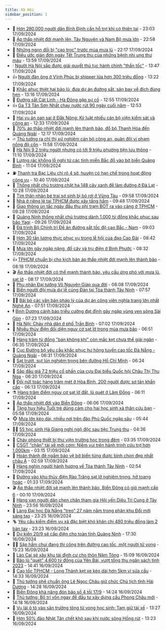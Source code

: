 ```yaml
---
title: Xã Hội
sidebar_position: 1
---
```


<!-- dantri-xa-hoi:START -->
- 🫣 [Hơn 280.000 người dân Bình Định cần hỗ trợ khi có thiên tai](https://dantri.com.vn/xa-hoi/hon-280000-nguoi-dan-binh-dinh-can-ho-tro-khi-co-thien-tai-20240917164051313.htm) - 23:03 17/09/2024
- 💼 [Áp thấp nhiệt đới mạnh lên, Tây Nguyên và Nam Bộ mưa lớn](https://dantri.com.vn/xa-hoi/ap-thap-nhiet-doi-manh-len-tay-nguyen-va-nam-bo-mua-lon-20240917234051651.htm) - 22:58 17/09/2024
- 🎊 [Những ngọn đồi bị &quot;cạo trọc&quot; trước mùa mưa lũ](https://dantri.com.vn/xa-hoi/nhung-ngon-doi-bi-cao-troc-truoc-mua-mua-lu-20240917074246585.htm) - 22:17 17/09/2024
- 🙉 [Điều ước giản đơn ngày Tết Trung thu của những bệnh nhi ung thư máu](https://dantri.com.vn/xa-hoi/dieu-uoc-gian-don-ngay-tet-trung-thu-cua-nhung-benh-nhi-ung-thu-mau-20240917204129368.htm) - 13:59 17/09/2024
- 🕯 [Người Hà Nội sắp được giải quyết thủ tục hành chính &quot;thần tốc&quot;](https://dantri.com.vn/xa-hoi/nguoi-ha-noi-sap-duoc-giai-quyet-thu-tuc-hanh-chinh-than-toc-20240917200915815.htm) - 13:47 17/09/2024
- 👍 [Người đàn ông ở Vĩnh Phúc bị shipper lừa hơn 300 triệu đồng](https://dantri.com.vn/xa-hoi/nguoi-dan-ong-o-vinh-phuc-bi-shipper-lua-hon-300-trieu-dong-20240917194051438.htm) - 13:22 17/09/2024
- 🤖 [Khắc phục thiệt hại bão lũ, đưa dự án đường sắt, sân bay về đích đúng hẹn](https://dantri.com.vn/xa-hoi/khac-phuc-thiet-hai-bao-lu-dua-du-an-duong-sat-san-bay-ve-dich-dung-hen-20240917200649456.htm) - 13:16 17/09/2024
- 🙉 [Đường sắt Cát Linh - Hà Đông gặp sự cố](https://dantri.com.vn/xa-hoi/duong-sat-cat-linh-ha-dong-gap-su-co-20240917195104658.htm) - 12:55 17/09/2024
- 👍 [Ga T3 Tân Sơn Nhất chạy nước rút 90 ngày cuối năm](https://dantri.com.vn/xa-hoi/ga-t3-tan-son-nhat-chay-nuoc-rut-90-ngay-cuoi-nam-20240917190616208.htm) - 12:53 17/09/2024
- 🗽 [Hai vụ án oan sai ở Đắk Nông: Kỷ luật nhiều cán bộ viện kiểm sát và công an](https://dantri.com.vn/xa-hoi/hai-vu-an-oan-sai-o-dak-nong-ky-luat-nhieu-can-bo-vien-kiem-sat-va-cong-an-20240917183826871.htm) - 12:33 17/09/2024
- 🗽 [70% áp thấp nhiệt đới mạnh lên thành bão, đổ bộ Thanh Hóa đến Quảng Ngãi](https://dantri.com.vn/xa-hoi/70-ap-thap-nhiet-doi-manh-len-thanh-bao-do-bo-thanh-hoa-den-quang-ngai-20240917190216561.htm) - 12:17 17/09/2024
- 🔥 [Thủ tướng ra chỉ thị xử nghiêm cán bộ công an, quân đội vi phạm nồng độ cồn](https://dantri.com.vn/xa-hoi/thu-tuong-ra-chi-thi-xu-nghiem-can-bo-cong-an-quan-doi-vi-pham-nong-do-con-20240917185340983.htm) - 11:58 17/09/2024
- 🦒 [Hà Nội 9,2 triệu người nhưng có tới 9 triệu phương tiện lưu thông](https://dantri.com.vn/xa-hoi/ha-noi-92-trieu-nguoi-nhung-co-toi-9-trieu-phuong-tien-luu-thong-20240917175725839.htm) - 11:10 17/09/2024
- 🧐 [Lượng rác khổng lồ nghi từ các tỉnh miền Bắc đổ vào bờ biển Quảng Bình](https://dantri.com.vn/xa-hoi/luong-rac-khong-lo-nghi-tu-cac-tinh-mien-bac-do-vao-bo-bien-quang-binh-20240917171854986.htm) - 11:04 17/09/2024
- ⛽️ [Thanh tra Bạc Liêu chỉ rõ 4 sở, huyện có hạn chế trong hoạt động công vụ](https://dantri.com.vn/xa-hoi/thanh-tra-bac-lieu-chi-ro-4-so-huyen-co-han-che-trong-hoat-dong-cong-vu-20240917164037879.htm) - 10:40 17/09/2024
- 🚀 [Thống nhất chủ trương chặt hạ 148 cây xanh để làm đường ở Đà Lạt](https://dantri.com.vn/xa-hoi/thong-nhat-chu-truong-chat-ha-148-cay-xanh-de-lam-duong-o-da-lat-20240917164947948.htm) - 10:28 17/09/2024
- 🦒 [Tìm thân nhân bé trai sơ sinh bị bỏ rơi ở Vũng Tàu](https://dantri.com.vn/xa-hoi/tim-than-nhan-be-trai-so-sinh-bi-bo-roi-o-vung-tau-20240917163106646.htm) - 09:58 17/09/2024
- 🦅 [Nhà ở riêng lẻ tại TPHCM được xây tầng hầm](https://dantri.com.vn/xa-hoi/nha-o-rieng-le-tai-tphcm-duoc-xay-tang-ham-20240917163653668.htm) - 09:48 17/09/2024
- 🚀 [Giao thông ùn tắc ngày đầu thu phí trạm BOT ra vào cảng ở TPHCM](https://dantri.com.vn/xa-hoi/giao-thong-un-tac-ngay-dau-thu-phi-tram-bot-ra-vao-cang-o-tphcm-20240902195511674.htm) - 09:28 17/09/2024
- 🦅 [Quảng Ninh thống nhất chủ trương dành 1.000 tỷ đồng khắc phục sau bão Yagi](https://dantri.com.vn/xa-hoi/quang-ninh-thong-nhat-chu-truong-danh-1000-ty-dong-khac-phuc-sau-bao-yagi-20240917161140930.htm) - 09:26 17/09/2024
- 🤠 [Đã trình Bộ Chính trị Đề án đường sắt tốc độ cao Bắc - Nam](https://dantri.com.vn/xa-hoi/da-trinh-bo-chinh-tri-de-an-duong-sat-toc-do-cao-bac-nam-20240917154107478.htm) - 09:03 17/09/2024
- 💄 [Hơn 30 tấn lương thực phục vụ trong lễ hội của đạo Cao Đài](https://dantri.com.vn/xa-hoi/hon-30-tan-luong-thuc-phuc-vu-trong-le-hoi-cua-dao-cao-dai-20240917135233008.htm) - 08:42 17/09/2024
- 🥷 [Mưa lớn gây ngập nặng, đổ cây và trụ điện ở Bình Phước](https://dantri.com.vn/xa-hoi/mua-lon-gay-ngap-nang-do-cay-va-tru-dien-o-binh-phuoc-20240917145553776.htm) - 08:32 17/09/2024
- 👍 [TPHCM chuẩn bị cho kịch bản áp thấp nhiệt đới mạnh lên thành bão](https://dantri.com.vn/xa-hoi/tphcm-chuan-bi-cho-kich-ban-ap-thap-nhiet-doi-manh-len-thanh-bao-20240917150007662.htm) - 08:18 17/09/2024
- 🎬 [Áp thấp nhiệt đới có thể mạnh thành bão, yêu cầu ứng phó với mưa lũ, sạt lở](https://dantri.com.vn/xa-hoi/ap-thap-nhiet-doi-co-the-manh-thanh-bao-yeu-cau-ung-pho-voi-mua-lu-sat-lo-20240917151305448.htm) - 08:17 17/09/2024
- 🦒 [Phu nhân Đại tướng Võ Nguyên Giáp qua đời](https://dantri.com.vn/xa-hoi/phu-nhan-dai-tuong-vo-nguyen-giap-qua-doi-20240917141402171.htm) - 08:08 17/09/2024
- 🌊 [Biển người đội mưa dự lễ cúng Đàn tại Tòa thánh Tây Ninh](https://dantri.com.vn/van-hoa/bien-nguoi-doi-mua-du-le-cung-dan-tai-toa-thanh-tay-ninh-20240917142423381.htm) - 07:57 17/09/2024
- 🧑‍💻 [Bãi bỏ các văn bản pháp lý của dự án công viên nghĩa trang lớn nhất Nghệ An](https://dantri.com.vn/xa-hoi/bai-bo-cac-van-ban-phap-ly-cua-du-an-cong-vien-nghia-trang-lon-nhat-nghe-an-20240916220211575.htm) - 07:51 17/09/2024
- 🕴 [Bình Dương cảnh báo triều cường đạt đỉnh gây ngập vùng ven sông Sài Gòn](https://dantri.com.vn/xa-hoi/binh-duong-canh-bao-trieu-cuong-dat-dinh-gay-ngap-vung-ven-song-sai-gon-20240917135239153.htm) - 07:23 17/09/2024
- 🤔 [Hà Nội: Cháy nhà dân ở phố Trần Bình](https://dantri.com.vn/xa-hoi/ha-noi-chay-nha-dan-o-pho-tran-binh-20240917134846545.htm) - 07:02 17/09/2024
- 💄 [Nhiều thủy điện đối diện nguy cơ sạt lở trong mùa mưa bão](https://dantri.com.vn/xa-hoi/nhieu-thuy-dien-doi-dien-nguy-co-sat-lo-trong-mua-mua-bao-20240917131841774.htm) - 06:51 17/09/2024
- 🧠 [Hàng trăm tỷ đồng &quot;bán không khí&quot; còn mắc kẹt chưa thể giải ngân](https://dantri.com.vn/xa-hoi/hang-tram-ty-dong-ban-khong-khi-con-mac-ket-chua-the-giai-ngan-20240917111331784.htm) - 06:35 17/09/2024
- 🦣 [Cục Đường bộ yêu cầu khắc phục hư hỏng tuyến cao tốc Đà Nẵng - Quảng Ngãi](https://dantri.com.vn/xa-hoi/cuc-duong-bo-yeu-cau-khac-phuc-hu-hong-tuyen-cao-toc-da-nang-quang-ngai-20240917124022528.htm) - 06:31 17/09/2024
- 💫 [Sạt trượt, sụt lún nghiêm trọng bên đường Hồ Chí Minh](https://dantri.com.vn/xa-hoi/sat-truot-sut-lun-nghiem-trong-ben-duong-ho-chi-minh-20240917123635873.htm) - 06:24 17/09/2024
- 🚀 [Sắp đấu giá 7,2 triệu cổ phần của cựu Đại biểu Quốc hội Châu Thị Thu Nga](https://dantri.com.vn/xa-hoi/sap-dau-gia-72-trieu-co-phan-cua-cuu-dai-bieu-quoc-hoi-chau-thi-thu-nga-20240917124157133.htm) - 06:20 17/09/2024
- 🤔 [Đồi nứt toác hàng trăm mét ở Hòa Bình, 200 người được sơ tán khẩn cấp](https://dantri.com.vn/xa-hoi/doi-nut-toac-hang-tram-met-o-hoa-binh-200-nguoi-duoc-so-tan-khan-cap-20240917120221934.htm) - 06:13 17/09/2024
- ⚗️ [Hàng trăm điểm nguy cơ sạt lở đất, lũ quét ở Lâm Đồng](https://dantri.com.vn/xa-hoi/hang-tram-diem-nguy-co-sat-lo-dat-lu-quet-o-lam-dong-20240917115657674.htm) - 06:11 17/09/2024
- 🫶 [Áp thấp nhiệt đới vào Biển Đông](https://dantri.com.vn/xa-hoi/ap-thap-nhiet-doi-vao-bien-dong-20240917120608320.htm) - 06:06 17/09/2024
- 🌮 [Tặng huy hiệu Tuổi trẻ dũng cảm cho hai học sinh xả thân cứu bạn](https://dantri.com.vn/xa-hoi/tang-huy-hieu-tuoi-tre-dung-cam-cho-hai-hoc-sinh-xa-than-cuu-ban-20240917111730807.htm) - 05:58 17/09/2024
- 🐵 [Mưa lớn kéo dài, nhiều nơi trên đảo Phú Quốc ngập sâu](https://dantri.com.vn/xa-hoi/mua-lon-keo-dai-nhieu-noi-tren-dao-phu-quoc-ngap-sau-20240917121052504.htm) - 05:44 17/09/2024
- 🧑‍🏫 [55 học sinh Hà Giang nghi ngộ độc sau tiệc Trung thu](https://dantri.com.vn/xa-hoi/55-hoc-sinh-ha-giang-nghi-ngo-doc-sau-tiec-trung-thu-20240917112605327.htm) - 04:36 17/09/2024
- 💫 [Cháy phòng thiết bị thư viện trường học trong đêm](https://dantri.com.vn/xa-hoi/chay-phong-thiet-bi-thu-vien-truong-hoc-trong-dem-20240917090132505.htm) - 03:35 17/09/2024
- 🦩 [CSGT &quot;chặn&quot; tài xế mời cơm: Niềm vui trên hành trình cứu trợ hơn 1.000km](https://dantri.com.vn/xa-hoi/csgt-chan-tai-xe-moi-com-niem-vui-tren-hanh-trinh-cuu-tro-hon-1000km-20240917093448183.htm) - 03:15 17/09/2024
- 🦄 [Hoàn thành đê ngầm bảo vệ bờ biển từng được bình chọn đẹp nhất châu Á](https://dantri.com.vn/xa-hoi/hoan-thanh-de-ngam-bao-ve-bo-bien-tung-duoc-binh-chon-dep-nhat-chau-a-20240916190431903.htm) - 02:59 17/09/2024
- 💂 [Hàng nghìn người hành hương về Tòa thánh Tây Ninh](https://dantri.com.vn/van-hoa/hang-nghin-nguoi-hanh-huong-ve-toa-thanh-tay-ninh-20240917011508803.htm) - 02:54 17/09/2024
- 💄 [Đường vào khu thủy điện Rào Trăng sạt lở nghiêm trọng, hở toang hoác](https://dantri.com.vn/xa-hoi/duong-vao-khu-thuy-dien-rao-trang-sat-lo-nghiem-trong-ho-toang-hoac-20240916172701506.htm) - 01:33 17/09/2024
- 🎬 [Áp thấp nhiệt đới sẽ mạnh lên thành bão, Biển Đông có gió mạnh cấp 6](https://dantri.com.vn/xa-hoi/ap-thap-nhiet-doi-se-manh-len-thanh-bao-bien-dong-co-gio-manh-cap-6-20240917070531495.htm) - 00:10 17/09/2024
- 👀 [Hàng vạn người dân chen chân tham gia Hội yến Diêu Trì Cung ở Tây Ninh](https://dantri.com.vn/xa-hoi/hang-van-nguoi-dan-chen-chan-tham-gia-hoi-yen-dieu-tri-cung-o-tay-ninh-20240917005601724.htm) - 23:56 16/09/2024
- 💃 [Làng Đại học Đà Nẵng &quot;treo&quot; 27 năm nằm trong phân khu Đổi mới sáng tạo](https://dantri.com.vn/xa-hoi/lang-dai-hoc-da-nang-treo-27-nam-nam-trong-phan-khu-doi-moi-sang-tao-20240916173033679.htm) - 23:25 16/09/2024
- 🪜 [Yêu cầu kiểm điểm vụ xã đặc biệt khó khăn chi 480 triệu đồng làm 2 bàn tay](https://dantri.com.vn/xa-hoi/yeu-cau-kiem-diem-vu-xa-dac-biet-kho-khan-chi-480-trieu-dong-lam-2-ban-tay-20240916180210118.htm) - 23:23 16/09/2024
- 📝 [Dự kiến 20/9 sẽ cấp điện cho toàn tỉnh Quảng Ninh](https://dantri.com.vn/xa-hoi/du-kien-209-se-cap-dien-cho-toan-tinh-quang-ninh-20240916210034107.htm) - 17:30 16/09/2024
- 🧑‍💻 [Sập hầm chui đang thi công trên đường cao tốc, một người tử vong](https://dantri.com.vn/xa-hoi/sap-ham-chui-dang-thi-cong-tren-duong-cao-toc-mot-nguoi-tu-vong-20240916213114505.htm) - 15:23 16/09/2024
- 👺 [Lào Cai sẽ xây khu tái định cư cho thôn Nậm Tông](https://dantri.com.vn/xa-hoi/lao-cai-se-xay-khu-tai-dinh-cu-cho-thon-nam-tong-20240916181700019.htm) - 15:09 16/09/2024
- 🌮 [Bão lũ &quot;quét&quot; 4.600 tỷ đồng của Yên Bái, vượt tổng thu ngân sách tỉnh 2023](https://dantri.com.vn/xa-hoi/bao-lu-quet-4600-ty-dong-cua-yen-bai-vuot-tong-thu-ngan-sach-tinh-2023-20240916183815231.htm) - 14:41 16/09/2024
- 🤭 [Cao tốc TPHCM - Long Thành kẹt xe kéo dài hơn 5km vì sửa cầu](https://dantri.com.vn/xa-hoi/cao-toc-tphcm-long-thanh-ket-xe-keo-dai-hon-5km-vi-sua-cau-20240916192436722.htm) - 14:33 16/09/2024
- 💪 [Thủ tướng phê chuẩn ông Lê Ngọc Châu giữ chức Chủ tịch tỉnh Hải Dương](https://dantri.com.vn/xa-hoi/thu-tuong-phe-chuan-ong-le-ngoc-chau-giu-chuc-chu-tich-tinh-hai-duong-20240916211546516.htm) - 14:28 16/09/2024
- 🧰 [Biển Đông khả năng đón bão số 4 tối 17/9](https://dantri.com.vn/xa-hoi/bien-dong-kha-nang-don-bao-so-4-toi-179-20240916210229555.htm) - 14:24 16/09/2024
- 🤡 [Thủ tướng: Bố trí vốn ngay để đầu tư xây dựng cầu Phong Châu mới](https://dantri.com.vn/xa-hoi/thu-tuong-bo-tri-von-ngay-de-dau-tu-xay-dung-cau-phong-chau-moi-20240916211012002.htm) - 14:18 16/09/2024
- 🦆 [Vụ lái ô tô vào sân trường tông tử vong học sinh: Tạm giữ tài xế](https://dantri.com.vn/phap-luat/vu-lai-o-to-vao-san-truong-tong-tu-vong-hoc-sinh-tam-giu-tai-xe-20240916195843031.htm) - 13:27 16/09/2024
- 🦍 [Hơn 50% đào Nhật Tân chết khô sau khi nước sông Hồng rút](https://dantri.com.vn/xa-hoi/hon-50-dao-nhat-tan-chet-kho-sau-khi-nuoc-song-hong-rut-20240916200551171.htm) - 13:23 16/09/2024<!-- dantri-xa-hoi:END -->
